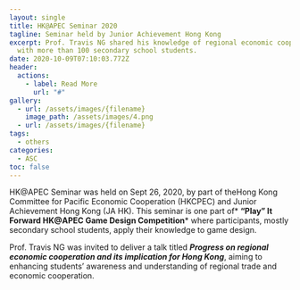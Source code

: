 ```yaml
---
layout: single
title: HK@APEC Seminar 2020
tagline: Seminar held by Junior Achievement Hong Kong
excerpt: Prof. Travis NG shared his knowledge of regional economic cooperation
  with more than 100 secondary school students.
date: 2020-10-09T07:10:03.772Z
header:
  actions:
    - label: Read More
      url: "#"
gallery:
  - url: /assets/images/{filename}
    image_path: /assets/images/4.png
  - url: /assets/images/{filename}
tags:
  - others
categories:
  - ASC
toc: false
---
```

HK@APEC Seminar was held on Sept 26, 2020, by part of theHong Kong Committee for Pacific Economic Cooperation (HKCPEC) and Junior Achievement Hong Kong (JA HK). This seminar is one part of* **“Play” It Forward HK@APEC Game Design Competition*** where participants, mostly secondary school students, apply their knowledge to game design. 

Prof. Travis NG was invited to deliver a talk titled ***Progress on regional economic cooperation and its implication for Hong Kong***, aiming to enhancing students’ awareness and understanding of regional trade and economic cooperation.